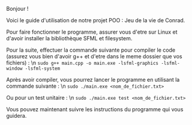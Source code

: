 Bonjour ! 

Voici le guide d'utilisation de notre projet POO : Jeu de la vie de Conrad.

Pour faire fonctionner le programme, assurer vous d'etre sur Linux et d'avoir installer la bibliothèque SFML et filesystem.


Pour la suite, effectuer la commande suivante pour compiler le code (assurez vous bien d'avoir g++ et d'etre dans le meme dossier que vos fichiers) : \n
`sudo g++ main.cpp -o main.exe -lsfml-graphics -lsfml-window -lsfml-system`

Après avoir compiler, vous pourrez lancer le programme en utilisant la commande suivante : \n
`sudo ./main.exe <nom_de_fichier.txt>` 

Ou pour un test unitaire : \n
`sudo ./main.exe test <nom_de_fichier.txt>`

Vous pouvez maintenant suivre les instructions du programme qui vous guidera.
